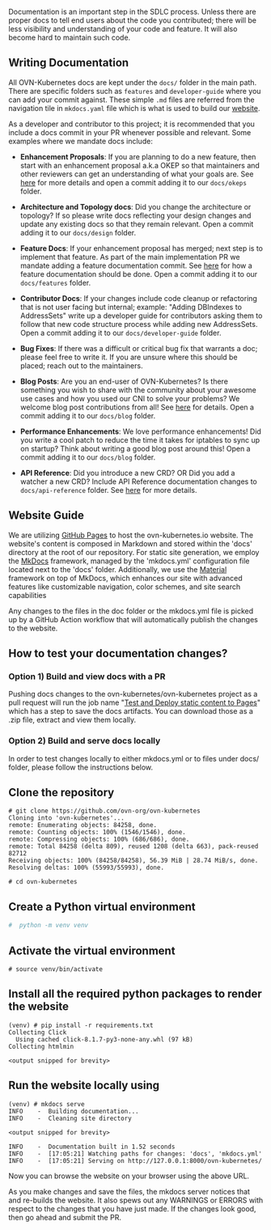 Documentation is an important step in the SDLC process. Unless there are
proper docs to tell end users about the code you contributed; there will
be less visibility and understanding of your code and feature. It will also
become hard to maintain such code.

## Writing Documentation

All OVN-Kubernetes docs are kept under the `docs/` folder in the main path.
There are specific folders such as `features` and `developer-guide` where
you can add your commit against. These simple `.md` files are referred from
the navigation tile in `mkdocs.yaml` file which is what is used to
build our [website](https://ovn-kubernetes.io/).

As a developer and contributor to this project; it is recommended that you
include a docs commit in your PR whenever possible and relevant. Some examples
where we mandate docs include:

* **Enhancement Proposals**: If you are planning to do a new feature, then start
with an enhancement proposal a.k.a OKEP so that maintainers and other reviewers
can get an understanding of what your goals are. See [here](https://ovn-kubernetes.io/okeps/okep-4368-template/)
for more details and open a commit adding it to our `docs/okeps` folder.

* **Architecture and Topology docs**: Did you change the architecture or topology?
If so please write docs reflecting your design changes and update any existing docs
so that they remain relevant. Open a commit adding it to our `docs/design` folder.

* **Feature Docs**: If your enhancement proposal has merged; next step is to
implement that feature. As part of the main implementation PR we mandate adding a
feature documentation commit. See [here](https://github.com/ovn-org/ovn-kubernetes/blob/master/docs/features/template.md)
for how a feature documentation should be done. Open a commit adding it to our
`docs/features` folder.

* **Contributor Docs**: If your changes include code cleanup or refactoring
that is not user facing but internal; example: "Adding DBIndexes to AddressSets" write up a
developer guide for contributors asking them to follow that new code structure process while
adding new AddressSets. Open a commit adding it to our `docs/developer-guide` folder.

* **Bug Fixes**: If there was a difficult or critical bug fix that warrants a doc; please
feel free to write it. If you are unsure where this should be placed; reach out to the maintainers.

* **Blog Posts**: Are you an end-user of OVN-Kubernetes? Is there something you wish to share with
the community about your awesome use cases and how you used our CNI to solve your problems? We
welcome blog post contributions from all! See [here](https://ovn-kubernetes.io/blog/) for details.
Open a commit adding it to our `docs/blog` folder.

* **Performance Enhancements**: We love performance enhancements! Did you write a cool patch
to reduce the time it takes for iptables to sync up on startup? Think about writing a good blog post
around this! Open a commit adding it to our `docs/blog` folder.

* **API Reference**: Did you introduce a new CRD? OR Did you add a watcher a new CRD? Include API
Reference documentation changes to `docs/api-reference` folder. See [here](https://ovn-kubernetes.io/api-reference/introduction/)
for more details.

## Website Guide

We are utilizing [GitHub Pages](https://docs.github.com/en/pages/quickstart) to host the ovn-kubernetes.io website. The website's
content is composed in Markdown and stored within the 'docs' directory at the root
of our repository. For static site generation, we employ the [MkDocs](https://www.mkdocs.org/user-guide/writing-your-docs/) framework,
managed by the 'mkdocs.yml' configuration file located next to the 'docs' folder.
Additionally, we use the [Material](https://squidfunk.github.io/mkdocs-material/setup/) framework on top of  MkDocs, which enhances our
site with advanced features like customizable navigation, color schemes, and site
search capabilities

Any changes to the files in the doc folder or the mkdocs.yml file is picked up by
a GitHub Action workflow that will automatically publish the changes to the website.

## How to test your documentation changes?

### Option 1) Build and view docs with a PR

Pushing docs changes to the ovn-kubernetes/ovn-kubernetes project as a pull request will
run the job name "[Test and Deploy static content to Pages](https://github.com/ovn-kubernetes/ovn-kubernetes/blob/master/.github/workflows/docs.yml)" which has a step to save the
docs artifacts. You can download those as a .zip file, extract and view them locally.

### Option 2) Build and serve docs locally

In order to test changes locally to either mkdocs.yml or to files under docs/ folder,
please follow the instructions below.

## Clone the repository
```text
# git clone https://github.com/ovn-org/ovn-kubernetes
Cloning into 'ovn-kubernetes'...
remote: Enumerating objects: 84258, done.
remote: Counting objects: 100% (1546/1546), done.
remote: Compressing objects: 100% (686/686), done.
remote: Total 84258 (delta 809), reused 1208 (delta 663), pack-reused 82712
Receiving objects: 100% (84258/84258), 56.39 MiB | 28.74 MiB/s, done.
Resolving deltas: 100% (55993/55993), done.

# cd ovn-kubernetes
```

## Create a Python virtual environment
```python
#  python -m venv venv
```

## Activate the virtual environment
```text
# source venv/bin/activate
```

## Install all the required python packages to render the website
```text
(venv) # pip install -r requirements.txt 
Collecting Click
  Using cached click-8.1.7-py3-none-any.whl (97 kB)
Collecting htmlmin

<output snipped for brevity>
```
## Run the website locally using
```text
(venv) # mkdocs serve
INFO    -  Building documentation...
INFO    -  Cleaning site directory

<output snipped for brevity>

INFO    -  Documentation built in 1.52 seconds
INFO    -  [17:05:21] Watching paths for changes: 'docs', 'mkdocs.yml'
INFO    -  [17:05:21] Serving on http://127.0.0.1:8000/ovn-kubernetes/
```
Now you can browse the website on your browser using the above URL.

As you make changes and save the files, the mkdocs server notices that and re-builds the website.
It also spews out any WARNINGS or ERRORS with respect to the changes that you have just made. If
the changes look good, then go ahead and submit the PR.
